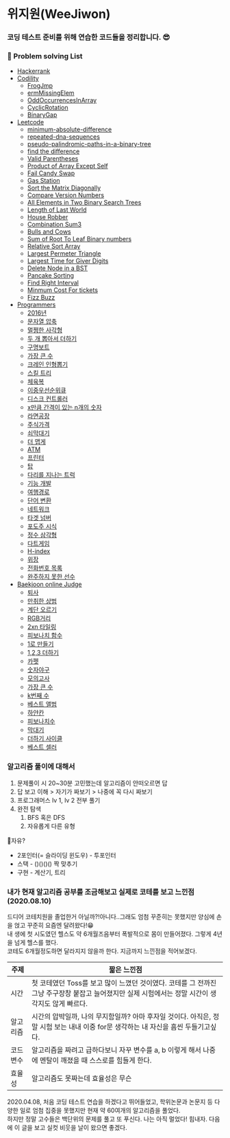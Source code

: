 # 위지원(WeeJiwon)

### 코딩 테스트 준비를 위해 연습한 코드들을 정리합니다. 😎

### 📔 Problem solving List
* [Hackerrank](https://www.hackerrank.com/)
* [Codility](https://app.codility.com/programmers/)
  + [FrogJmp](https://github.com/weejw/UpSupport/blob/master/coding_test_practice/2020/Codility/20201002%20FrogJmp.py)
  + [ermMissingElem](https://github.com/weejw/UpSupport/blob/master/coding_test_practice/2020/Codility/20201002%20ermMissingElem.py)
  + [OddOccurrencesInArray](https://github.com/weejw/UpSupport/blob/master/coding_test_practice/2020/Codility/20200928%20OddOccurrencesInArray.py)
  + [CyclicRotation](https://github.com/weejw/UpSupport/blob/master/coding_test_practice/2020/Codility/20200928%20CyclicRotation.py)
  + [BinaryGap](https://github.com/weejw/UpSupport/blob/master/coding_test_practice/2020/Codility/20200928%20BinaryGap.py)
* [Leetcode](https://leetcode.com/ "leetcode link")
  + [minimum-absolute-difference](https://github.com/weejw/UpSupport/blob/master/coding_test_practice/2020/leetcode/20201001%20%20Minimum%20Absolute%20Difference.py)
  + [repeated-dna-sequences](https://github.com/weejw/UpSupport/blob/master/coding_test_practice/2020/leetcode/20201001%20Repeated%20DNA%20Sequences.py)
  + [pseudo-palindromic-paths-in-a-binary-tree](https://github.com/weejw/UpSupport/blob/master/coding_test_practice/2020/leetcode/20201001%20%20Pseudo-Palindromic%20Paths%20in%20a%20Binary%20Tree.py)
  + [find the difference](https://github.com/weejw/UpSupport/blob/master/coding_test_practice/2020/leetcode/20200924%20find%20the%20difference.py)
  + [Valid Parentheses](https://github.com/weejw/UpSupport/blob/master/coding_test_practice/2020/leetcode/20200924%20Valid%20Parentheses.py)
  + [Product of Array Except Self](https://github.com/weejw/UpSupport/blob/master/coding_test_practice/2020/leetcode/20200924%20Product%20of%20Array%20Except%20Self.py)
  + [Fail Candy Swap](https://github.com/weejw/UpSupport/blob/master/coding_test_practice/2020/leetcode/20200924%20Fair%20Candy%20Swap.py)
  + [Gas Station](https://github.com/weejw/UpSupport/blob/master/coding_test_practice/2020/leetcode/20200923%20Gas%20Station.py)
  + [Sort the Matrix Diagonally](https://github.com/weejw/UpSupport/blob/master/coding_test_practice/2020/leetcode/20200916%20Sort%20the%20Matrix%20Diagonally.py)
  + [Compare Version Numbers](https://github.com/weejw/UpSupport/blob/master/coding_test_practice/2020/leetcode/20200916%20Compare%20Version%20Numbers.py)
  + [All Elements in Two Binary Search Trees](https://github.com/weejw/UpSupport/blob/master/coding_test_practice/2020/leetcode/20200916%20All%20Elements%20in%20Two%20Binary%20Search%20Trees.py)
  + [Length of Last World](https://github.com/weejw/UpSupport/blob/master/coding_test_practice/2020/leetcode/20200915%20Length%20of%20Last%20Word.py)
  + [House Robber](https://github.com/weejw/UpSupport/blob/master/coding_test_practice/2020/leetcode/20200915%20House%20Robber.py)
  + [Combination Sum3](https://github.com/weejw/UpSupport/blob/master/coding_test_practice/2020/leetcode/20200914%20Combination%20Sum%20III.py)
  + [Bulls and Cows](https://github.com/weejw/UpSupport/blob/master/coding_test_practice/2020/leetcode/20200914%20Bulls%20and%20Cows.py)
  + [Sum of Root To Leaf Binary numbers](https://github.com/weejw/UpSupport/blob/master/coding_test_practice/2020/leetcode/20200909%20Sum%20of%20Root%20To%20Leaf%20Binary%20Numbers.py)
  + [Relative Sort Array](https://github.com/weejw/UpSupport/blob/master/coding_test_practice/2020/leetcode/20200909%20Relative%20Sort%20Array.py)
  + [Largest Permeter Triangle](https://github.com/weejw/UpSupport/blob/master/coding_test_practice/2020/leetcode/20200909%20Largest%20Perimeter%20Triangle.py)
  + [Largest Time for Giver Digits](https://github.com/weejw/UpSupport/blob/master/coding_test_practice/2020/leetcode/20200902%20Largest%20Time%20for%20Given%20Digits%20Python.py)
  + [Delete Node in a BST](https://github.com/weejw/UpSupport/blob/master/coding_test_practice/2020/leetcode/20200901%20Delete%20Node%20in%20a%20BST%20Python.py)
  + [Pancake Sorting](https://github.com/weejw/UpSupport/blob/master/coding_test_practice/2020/leetcode/20200831%20Pancake%20Sorting.py)
  + [Find Right Interval](https://github.com/weejw/UpSupport/blob/master/coding_test_practice/2020/leetcode/20200830%20Find%20Right%20Interval%20Python.py)
  + [Minmum Cost For tickets](https://github.com/weejw/UpSupport/blob/master/coding_test_practice/2020/leetcode/20200828%20Minimum%20Cost%20For%20Tickets.py)
  + [Fizz Buzz](https://github.com/weejw/UpSupport/blob/master/coding_test_practice/2020/leetcode/20200828%20Fizz%20Buzz)
* [Programmers](https://programmers.co.kr/learn/challenges "programmers link")
  + [2016년](https://github.com/weejw/UpSupport/blob/master/coding_test_practice/2020/%ED%94%84%EB%A1%9C%EA%B7%B8%EB%9E%98%EB%A8%B8%EC%8A%A4/20201003%202016%EB%85%84.py)
  + [문자열 압축](https://github.com/weejw/UpSupport/blob/master/coding_test_practice/2020/%ED%94%84%EB%A1%9C%EA%B7%B8%EB%9E%98%EB%A8%B8%EC%8A%A4/20201001%20%EB%AC%B8%EC%9E%90%EC%97%B4%20%EC%95%95%EC%B6%95.py)
  + [멀쩡한 사각형](https://github.com/weejw/UpSupport/blob/master/coding_test_practice/2020/%ED%94%84%EB%A1%9C%EA%B7%B8%EB%9E%98%EB%A8%B8%EC%8A%A4/20201001%20%EB%A9%80%EC%A9%A1%ED%95%9C%EC%82%AC%EA%B0%81%ED%98%95.py)
  + [두 개 뽑아서 더하기](https://github.com/weejw/UpSupport/blob/master/coding_test_practice/2020/%ED%94%84%EB%A1%9C%EA%B7%B8%EB%9E%98%EB%A8%B8%EC%8A%A4/20201001%20%EB%91%90%20%EA%B0%9C%20%EB%BD%91%EC%95%84%EC%84%9C%20%EB%8D%94%ED%95%98%EA%B8%B0.py)
  + [구명보트](https://github.com/weejw/UpSupport/blob/master/coding_test_practice/2020/%ED%94%84%EB%A1%9C%EA%B7%B8%EB%9E%98%EB%A8%B8%EC%8A%A4/20200915%20%EA%B5%AC%EB%AA%85%EB%B3%B4%ED%8A%B8.py)
  + [가장 큰 수](https://github.com/weejw/UpSupport/blob/master/coding_test_practice/2020/%ED%94%84%EB%A1%9C%EA%B7%B8%EB%9E%98%EB%A8%B8%EC%8A%A4/20200915%20%EA%B0%80%EC%9E%A5%20%ED%81%B0%EC%88%98.py)
  + [크레인 인형뽑기](https://github.com/weejw/UpSupport/blob/master/coding_test_practice/2020/%ED%94%84%EB%A1%9C%EA%B7%B8%EB%9E%98%EB%A8%B8%EC%8A%A4/20200825%202019%20%EC%B9%B4%EC%B9%B4%EC%98%A4%20%EA%B0%9C%EB%B0%9C%EC%9E%90%20%EA%B2%A8%EC%9A%B8%20%EC%9D%B8%ED%84%B4%EC%8B%AD_%ED%81%AC%EB%A0%88%EC%9D%B8%20%EC%9D%B8%ED%98%95%EB%BD%91%EA%B8%B0%20%EA%B2%8C%EC%9E%84.py)
  + [스킬 트리](https://github.com/weejw/UpSupport/blob/master/coding_test_practice/2020/%ED%94%84%EB%A1%9C%EA%B7%B8%EB%9E%98%EB%A8%B8%EC%8A%A4/20200825%20%20%EC%8A%A4%ED%82%AC%20%ED%8A%B8%EB%A6%AC.py)
  + [체육복](https://github.com/weejw/UpSupport/blob/master/coding_test_practice/2020/%ED%94%84%EB%A1%9C%EA%B7%B8%EB%9E%98%EB%A8%B8%EC%8A%A4/20200711%20%EC%B2%B4%EC%9C%A1%EB%B3%B5.py)
  + [이중우선순위큐](https://github.com/weejw/UpSupport/blob/master/coding_test_practice/2020/%ED%94%84%EB%A1%9C%EA%B7%B8%EB%9E%98%EB%A8%B8%EC%8A%A4/20200709%20%EC%9D%B4%EC%A4%91%EC%9A%B0%EC%84%A0%EC%88%9C%EC%9C%84%ED%81%90.py)
  + [디스크 컨트롤러](https://github.com/weejw/UpSupport/blob/master/coding_test_practice/2020/%ED%94%84%EB%A1%9C%EA%B7%B8%EB%9E%98%EB%A8%B8%EC%8A%A4/20200709%20%EB%94%94%EC%8A%A4%ED%81%AC%20%EC%BB%A8%ED%8A%B8%EB%A1%A4%EB%9F%AC.py)
  + [x만큼 간격이 있는 n개의 숫자](https://github.com/weejw/UpSupport/blob/master/coding_test_practice/2020/%ED%94%84%EB%A1%9C%EA%B7%B8%EB%9E%98%EB%A8%B8%EC%8A%A4/20200707%20x%EB%A7%8C%ED%81%BC%20%EA%B0%84%EA%B2%A9%EC%9D%B4%20%EC%9E%88%EB%8A%94%20n%EA%B0%9C%EC%9D%98%20%EC%88%AB%EC%9E%90.py)
  + [라면공장](https://github.com/weejw/UpSupport/blob/master/coding_test_practice/2020/%ED%94%84%EB%A1%9C%EA%B7%B8%EB%9E%98%EB%A8%B8%EC%8A%A4/20200703%20%EB%9D%BC%EB%A9%B4%EA%B3%B5%EC%9E%A5.py)
  + [주식가격](https://github.com/weejw/UpSupport/blob/master/coding_test_practice/2020/%ED%94%84%EB%A1%9C%EA%B7%B8%EB%9E%98%EB%A8%B8%EC%8A%A4/20200630%20%EC%A3%BC%EC%8B%9D%EA%B0%80%EA%B2%A9.py)
  + [쇠막대기](https://github.com/weejw/UpSupport/blob/master/coding_test_practice/2020/%ED%94%84%EB%A1%9C%EA%B7%B8%EB%9E%98%EB%A8%B8%EC%8A%A4/20200630%20%EC%87%A0%EB%A7%89%EB%8C%80%EA%B8%B0.py)
  + [더 맵게](https://github.com/weejw/UpSupport/blob/master/coding_test_practice/2020/%ED%94%84%EB%A1%9C%EA%B7%B8%EB%9E%98%EB%A8%B8%EC%8A%A4/20200630%20%EB%8D%94%20%EB%A7%B5%EA%B2%8C.py)
  + [ATM](https://github.com/weejw/UpSupport/blob/master/coding_test_practice/2020/%ED%94%84%EB%A1%9C%EA%B7%B8%EB%9E%98%EB%A8%B8%EC%8A%A4/20200629%20ATM.py)
  + [프린터](https://github.com/weejw/UpSupport/blob/master/coding_test_practice/2020/%ED%94%84%EB%A1%9C%EA%B7%B8%EB%9E%98%EB%A8%B8%EC%8A%A4/20200626%20%ED%94%84%EB%A6%B0%ED%84%B0.py)
  + [탑](https://github.com/weejw/UpSupport/blob/master/coding_test_practice/2020/%ED%94%84%EB%A1%9C%EA%B7%B8%EB%9E%98%EB%A8%B8%EC%8A%A4/20200623%20%ED%83%91.py)
  + [다리를 지나는 트럭](https://github.com/weejw/UpSupport/blob/master/coding_test_practice/2020/%ED%94%84%EB%A1%9C%EA%B7%B8%EB%9E%98%EB%A8%B8%EC%8A%A4/20200623%20%EB%8B%A4%EB%A6%AC%EB%A5%BC%20%EC%A7%80%EB%82%98%EB%8A%94%20%ED%8A%B8%EB%9F%AD.py)
  + [기능 개발](https://github.com/weejw/UpSupport/blob/master/coding_test_practice/2020/%ED%94%84%EB%A1%9C%EA%B7%B8%EB%9E%98%EB%A8%B8%EC%8A%A4/20200623%20%EA%B8%B0%EB%8A%A5%20%EA%B0%9C%EB%B0%9C.py)
  + [여행경로](https://github.com/weejw/UpSupport/blob/master/coding_test_practice/2020/%ED%94%84%EB%A1%9C%EA%B7%B8%EB%9E%98%EB%A8%B8%EC%8A%A4/20200619%20%EC%97%AC%ED%96%89%EA%B2%BD%EB%A1%9C.py)
  + [단어 변환](https://github.com/weejw/UpSupport/blob/master/coding_test_practice/2020/%ED%94%84%EB%A1%9C%EA%B7%B8%EB%9E%98%EB%A8%B8%EC%8A%A4/20200618%20%EB%8B%A8%EC%96%B4%20%EB%B3%80%ED%99%98.py)
  + [네트워크](https://github.com/weejw/UpSupport/blob/master/coding_test_practice/2020/%ED%94%84%EB%A1%9C%EA%B7%B8%EB%9E%98%EB%A8%B8%EC%8A%A4/20200616%20%EB%84%A4%ED%8A%B8%EC%9B%8C%ED%81%AC.py)
  + [타겟 넘버](https://github.com/weejw/UpSupport/blob/master/coding_test_practice/2020/%ED%94%84%EB%A1%9C%EA%B7%B8%EB%9E%98%EB%A8%B8%EC%8A%A4/20200609%20%ED%83%80%EA%B2%9F%EB%84%98%EB%B2%84.py)
  + [포도주 시식](https://github.com/weejw/UpSupport/blob/master/coding_test_practice/2020/%ED%94%84%EB%A1%9C%EA%B7%B8%EB%9E%98%EB%A8%B8%EC%8A%A4/20200529%20%ED%8F%AC%EB%91%90%EC%A3%BC%20%EC%8B%9C%EC%8B%9D.py)
  + [정수 삼각형](https://github.com/weejw/UpSupport/blob/master/coding_test_practice/2020/%ED%94%84%EB%A1%9C%EA%B7%B8%EB%9E%98%EB%A8%B8%EC%8A%A4/20200528%20%EC%A0%95%EC%88%98%20%EC%82%BC%EA%B0%81%ED%98%95.py)
  + [다트게임](https://github.com/weejw/UpSupport/blob/master/coding_test_practice/2020/%ED%94%84%EB%A1%9C%EA%B7%B8%EB%9E%98%EB%A8%B8%EC%8A%A4/20200526%202018%20KAKAO%20BLIND%20RECRUITMENT%5B1%EC%B0%A8%5D%20%EB%8B%A4%ED%8A%B8%20%EA%B2%8C%EC%9E%84.py)
  + [H-index](https://github.com/weejw/UpSupport/blob/master/coding_test_practice/2020/%ED%94%84%EB%A1%9C%EA%B7%B8%EB%9E%98%EB%A8%B8%EC%8A%A4/20200421%20H-Index.py)
  + [위장](https://github.com/weejw/UpSupport/blob/master/coding_test_practice/2020/%ED%94%84%EB%A1%9C%EA%B7%B8%EB%9E%98%EB%A8%B8%EC%8A%A4/20200414%20%EC%9C%84%EC%9E%A5.py)
  + [전화번호 목록](https://github.com/weejw/UpSupport/blob/master/coding_test_practice/2020/%ED%94%84%EB%A1%9C%EA%B7%B8%EB%9E%98%EB%A8%B8%EC%8A%A4/20200408%20%20%EC%A0%84%ED%99%94%EB%B2%88%ED%98%B8%20%EB%AA%A9%EB%A1%9D.py)
  + [완주하지 못한 선수](https://github.com/weejw/UpSupport/blob/master/coding_test_practice/2020/%ED%94%84%EB%A1%9C%EA%B7%B8%EB%9E%98%EB%A8%B8%EC%8A%A4/20200408%20%20%EC%99%84%EC%A3%BC%ED%95%98%EC%A7%80%20%EB%AA%BB%ED%95%9C%20%EC%84%A0%EC%88%98.py)
* [Baekjoon online Judge](https://www.acmicpc.net/ "Baekjoon online Judge link")
  + [퇴사](https://github.com/weejw/UpSupport/blob/master/coding_test_practice/2020/%EB%B0%B1%EC%A4%80/20200527%20%ED%87%B4%EC%82%AC.py)
  + [만취한 상범](https://github.com/weejw/UpSupport/blob/master/coding_test_practice/2020/%EB%B0%B1%EC%A4%80/20200527%20%EB%A7%8C%EC%B7%A8%ED%95%9C%20%EC%83%81%EB%B2%94.py)
  + [계단 오르기](https://github.com/weejw/UpSupport/blob/master/coding_test_practice/2020/%EB%B0%B1%EC%A4%80/20200525%20%EA%B3%84%EB%8B%A8%20%EC%98%A4%EB%A5%B4%EA%B8%B0.py)
  + [RGB거리](https://github.com/weejw/UpSupport/blob/master/coding_test_practice/2020/%EB%B0%B1%EC%A4%80/20200506%20RGB%EA%B1%B0%EB%A6%AC.py)
  + [2xn 타일링](https://github.com/weejw/UpSupport/blob/master/coding_test_practice/2020/%EB%B0%B1%EC%A4%80/20200506%202xn%20%ED%83%80%EC%9D%BC%EB%A7%81.py)
  + [피보나치 함수](https://github.com/weejw/UpSupport/blob/master/coding_test_practice/2020/%EB%B0%B1%EC%A4%80/20200505%20%ED%94%BC%EB%B3%B4%EB%82%98%EC%B9%98%ED%95%A8%EC%88%98.py)
  + [1로 만들기](https://github.com/weejw/UpSupport/blob/master/coding_test_practice/2020/%EB%B0%B1%EC%A4%80/20200428%201%EB%A1%9C%20%EB%A7%8C%EB%93%A4%EA%B8%B0.py)
  + [1,2,3 더하기](https://github.com/weejw/UpSupport/blob/master/coding_test_practice/2020/%EB%B0%B1%EC%A4%80/20200428%201%2C2%2C3%20%EB%8D%94%ED%95%98%EA%B8%B0.py)
  + [카펫](https://github.com/weejw/UpSupport/blob/master/coding_test_practice/2020/%EB%B0%B1%EC%A4%80/20200426%20%EC%B9%B4%ED%8E%AB.py)
  + [숫자야구](https://github.com/weejw/UpSupport/blob/master/coding_test_practice/2020/%EB%B0%B1%EC%A4%80/20200426%20%EC%88%AB%EC%9E%90%20%EC%95%BC%EA%B5%AC.py)
  + [모의고사](https://github.com/weejw/UpSupport/blob/master/coding_test_practice/2020/%EB%B0%B1%EC%A4%80/20200422%20%EB%AA%A8%EC%9D%98%EA%B3%A0%EC%82%AC.py)
  + [가장 큰 수](https://github.com/weejw/UpSupport/blob/master/coding_test_practice/2020/%EB%B0%B1%EC%A4%80/20200420%20%EA%B0%80%EC%9E%A5%20%ED%81%B0%20%EC%88%98.py)
  + [k번째 수](https://github.com/weejw/UpSupport/blob/master/coding_test_practice/2020/%EB%B0%B1%EC%A4%80/20200420%20k%EB%B2%88%EC%A7%B8%20%EC%88%98.py)
  + [베스트 앨범](https://github.com/weejw/UpSupport/blob/master/coding_test_practice/2020/%EB%B0%B1%EC%A4%80/20200415%20%20%EB%B2%A0%EC%8A%A4%ED%8A%B8%20%EC%95%A8%EB%B2%94.py "베스트 앨범")
  + [하얀칸](https://github.com/weejw/UpSupport/blob/master/coding_test_practice/2017/20170624%20%20%EB%B0%B1%EC%A4%80_%5B1100%5D%EB%B2%88%20%ED%95%98%EC%96%80%EC%B9%B8.py "하얀칸")
  + [피보나치수](https://github.com/weejw/UpSupport/blob/master/coding_test_practice/2017/20170624%20%20%EB%B0%B1%EC%A4%80_%5B2747%5D%EB%B2%88%20%ED%94%BC%EB%B3%B4%EB%82%98%EC%B9%98%EC%88%98.py "피보나치수")
  + [막대기](https://github.com/weejw/UpSupport/blob/master/coding_test_practice/2017/20170624%20%EB%B0%B1%EC%A4%80_%5B1094%5D%EB%B2%88%20%EB%A7%89%EB%8C%80%EA%B8%B0.py "막대기")
  + [더하기 사이클](https://github.com/weejw/UpSupport/blob/master/coding_test_practice/2017/20170624%20%EB%B0%B1%EC%A4%80_%5B1110%5D%EB%B2%88%20%EB%8D%94%ED%95%98%EA%B8%B0%EC%82%AC%EC%9D%B4%ED%81%B4.py "더하기 사이클")
  + [베스트 셀러](https://github.com/weejw/UpSupport/blob/master/coding_test_practice/2017/20170624%20%EB%B0%B1%EC%A4%80_%5B1302%5D%EB%B2%88%20%EB%B2%A0%EC%8A%A4%ED%8A%B8%EC%85%80%EB%9F%AC.py "베스트 셀러")
 
### 알고리즘 풀이에 대해서
1. 문제풀이 시 20~30분 고민했는데 알고리즘이 안떠오르면 답
2. 답 보고 이해 > 자기가 짜보기 > 나중에 꼭 다시 짜보기
3. 프로그래머스 lv 1, lv 2 전부 풀기
4. 완전 탐색
    1. BFS 혹은 DFS
    2. 자유롭게 다른 유형

🤔자유?
* 2포인터(= 슬라이딩 윈도우) - 투포인터
* 스택 - ()()()() 짝 맞추기
* 구현 - 계산기, 트리
    
### 내가 현재 알고리즘 공부를 조금해보고 실제로 코테를 보고 느낀점(2020.08.10)  
드디어 코테치원을 졸업한거 아닐까?!아니다..그래도 엄첨 꾸준히는 못했지만 양심에 손을 얹고 꾸준히 요즘엔 달려왔다!😁  
내 생에 첫 시도였던 헬스도 약 6개월즈음부터 폭발적으로 몸이 만들어졌다. 그렇게 4년을 넘게 헬스를 했다.  
코테도 6개월정도하면 달라지지 않을까 한다. 지금까지 느낀점을 적어보겠다.  

주제 | 짧은 느낀점
------------ | ------------- 
시간 | 첫 코테였던 Toss를 보고 많이 느꼈던 것이였다. 코테를 그 전까진 그냥 주구장창 붙잡고 늘어졌지만 실제 시험에서는 정말 시간이 생각지도 않게 빠르다.  
알고리즘 | 시간의 압박일까, 나의 무지함일까? 아마 후자일 것이다. 아직은, 정말 시험 보는 내내 이중 for문 생각하는 내 자신을 흠씬 두들기고싶다. 
코드변수 | 알고리즘을 짜려고 급하다보니 자꾸 변수를 a, b 이렇게 해서 나중에 멘탈이 깨졌을 때 스스로를 힘들게 한다.  
효율성 | 알고리즘도 못짜는데 효율성은 무슨 

2020.04.08, 처음 코딩 테스트 연습을 하겠다고 뛰어들었고, 학위논문과 논문지 등 다양한 일로 엄첨 집중을 못했지만 현재 약 60여개의 알고리즘을 풀었다.  
하지만 정말 고수들은 백단위의 문제를 풀고 또 푸신다. 나는 아직 멀었다! 힘내자. 다음에 이 글을 보고 실컷 비웃을 날이 왔으면 좋겠다.

